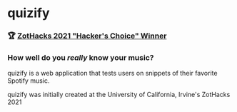 # quizify

### :trophy: [ZotHacks 2021 "Hacker's Choice" Winner](https://devpost.com/software/quizify-6detoa)

### How well do you *really* know your music?
quizify is a web application that tests users on snippets of their favorite Spotify music.

quizify was initially created at the University of California, Irvine's ZotHacks 2021 
